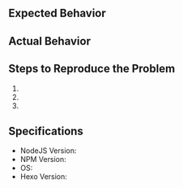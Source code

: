 ## Expected Behavior


## Actual Behavior


## Steps to Reproduce the Problem

  1.
  2.
  3.

## Specifications

  - NodeJS Version:
  - NPM Version:
  - OS:
  - Hexo Version:

